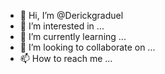 - 👋 Hi, I’m @Derickgraduel
- 👀 I’m interested in ...
- 🌱 I’m currently learning ...
- 💞️ I’m looking to collaborate on ...
- 📫 How to reach me ...

<!---
Derickgraduel/Derickgraduel is a ✨ special ✨ repository because its `README.md` (this file) appears on your GitHub profile.
You can click the Preview link to take a look at your changes.
--->
